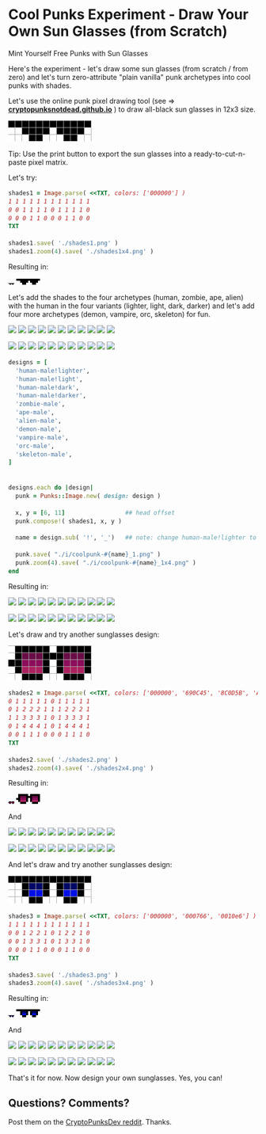 # Cool Punks Experiment - Draw Your Own Sun Glasses (from Scratch)

Mint Yourself Free Punks with Sun Glasses


Here's the experiment - let's draw some sun glasses (from scratch / from zero)
and let's turn zero-attribute "plain vanilla" punk archetypes
into cool punks with shades.


Let's use the online punk pixel drawing tool (see => [**cryptopunksnotdead.github.io**](https://cryptopunksnotdead.github.io) )
to draw all-black sun glasses in 12x3 size.


![](i/pixel-shades1.png)

Tip: Use the print button to export the sun glasses into
a ready-to-cut-n-paste pixel matrix.


Let's try:

``` ruby
shades1 = Image.parse( <<TXT, colors: ['000000'] )
1 1 1 1 1 1 1 1 1 1 1 1
0 0 1 1 1 1 0 1 1 1 1 0
0 0 0 1 1 0 0 0 1 1 0 0
TXT

shades1.save( './shades1.png' )
shades1.zoom(4).save( './shades1x4.png' )
```

Resulting in:

![](i/shades1.png)
![](i/shades1x4.png)




Let's add the shades to the four archetypes
(human, zombie, ape, alien)  with the human in the four
variants (lighter, light, dark, darker)
and let's add four more archetypes
(demon, vampire, orc, skeleton) for fun.

![](i/design-human_lighter.png)
![](i/design-human_light.png)
![](i/design-human_dark.png)
![](i/design-human_darker.png)
![](i/design-zombie.png)
![](i/design-ape.png)
![](i/design-alien.png)
![](i/design-demon.png)
![](i/design-vampire.png)
![](i/design-orc.png)
![](i/design-skeleton.png)

![](i/design-human_lighterx4.png)
![](i/design-human_lightx4.png)
![](i/design-human_darkx4.png)
![](i/design-human_darkerx4.png)
![](i/design-zombiex4.png)
![](i/design-apex4.png)
![](i/design-alienx4.png)
![](i/design-demonx4.png)
![](i/design-vampirex4.png)
![](i/design-orcx4.png)
![](i/design-skeletonx4.png)



``` ruby
designs = [
  'human-male!lighter',
  'human-male!light',
  'human-male!dark',
  'human-male!darker',
  'zombie-male',
  'ape-male',
  'alien-male',
  'demon-male',
  'vampire-male',
  'orc-male',
  'skeleton-male',
]


designs.each do |design|
  punk = Punks::Image.new( design: design )

  x, y = [6, 11]                 ## head offset
  punk.compose!( shades1, x, y )

  name = design.sub( '!', '_')   ## note: change human-male!lighter to human-male_lighter

  punk.save( "./i/coolpunk-#{name}_1.png" )
  punk.zoom(4).save( "./i/coolpunk-#{name}_1x4.png" )
end
```


Resulting in:

![](i/design-human_lighter_1.png)
![](i/design-human_light_1.png)
![](i/design-human_dark_1.png)
![](i/design-human_darker_1.png)
![](i/design-zombie_1.png)
![](i/design-ape_1.png)
![](i/design-alien_1.png)
![](i/design-demon_1.png)
![](i/design-vampire_1.png)
![](i/design-orc_1.png)
![](i/design-skeleton_1.png)

![](i/design-human_lighterx4_1.png)
![](i/design-human_lightx4_1.png)
![](i/design-human_darkx4_1.png)
![](i/design-human_darkerx4_1.png)
![](i/design-zombiex4_1.png)
![](i/design-apex4_1.png)
![](i/design-alienx4_1.png)
![](i/design-demonx4_1.png)
![](i/design-vampirex4_1.png)
![](i/design-orcx4_1.png)
![](i/design-skeletonx4_1.png)



Let's draw and try another sunglasses design:

![](i/pixel-shades2.png)

``` ruby
shades2 = Image.parse( <<TXT, colors: ['000000', '690C45', '8C0D5B', 'AD2160'] )
0 1 1 1 1 1 0 1 1 1 1 1
0 1 2 2 2 1 1 1 2 2 2 1
1 1 3 3 3 1 0 1 3 3 3 1
0 1 4 4 4 1 0 1 4 4 4 1
0 0 1 1 1 0 0 0 1 1 1 0
TXT

shades2.save( './shades2.png' )
shades2.zoom(4).save( './shades2x4.png' )
```

Resulting in:

![](i/shades2.png)
![](i/shades2x4.png)

And


![](i/design-human_lighter_2.png)
![](i/design-human_light_2.png)
![](i/design-human_dark_2.png)
![](i/design-human_darker_2.png)
![](i/design-zombie_2.png)
![](i/design-ape_2.png)
![](i/design-alien_2.png)
![](i/design-demon_2.png)
![](i/design-vampire_2.png)
![](i/design-orc_2.png)
![](i/design-skeleton_2.png)

![](i/design-human_lighterx4_2.png)
![](i/design-human_lightx4_2.png)
![](i/design-human_darkx4_2.png)
![](i/design-human_darkerx4_2.png)
![](i/design-zombiex4_2.png)
![](i/design-apex4_2.png)
![](i/design-alienx4_2.png)
![](i/design-demonx4_2.png)
![](i/design-vampirex4_2.png)
![](i/design-orcx4_2.png)
![](i/design-skeletonx4_2.png)



And let's draw and try another sunglasses design:

![](i/pixel-shades3.png)

``` ruby
shades3 = Image.parse( <<TXT, colors: ['000000', '000766', '0010e6'] )
1 1 1 1 1 1 1 1 1 1 1 1
0 0 1 2 2 1 0 1 2 2 1 0
0 0 1 3 3 1 0 1 3 3 1 0
0 0 0 1 1 0 0 0 1 1 0 0
TXT

shades3.save( './shades3.png' )
shades3.zoom(4).save( './shades3x4.png' )
```

Resulting in:

![](i/shades3.png)
![](i/shades3x4.png)

And


![](i/design-human_lighter_3.png)
![](i/design-human_light_3.png)
![](i/design-human_dark_3.png)
![](i/design-human_darker_3.png)
![](i/design-zombie_3.png)
![](i/design-ape_3.png)
![](i/design-alien_3.png)
![](i/design-demon_3.png)
![](i/design-vampire_3.png)
![](i/design-orc_3.png)
![](i/design-skeleton_3.png)

![](i/design-human_lighterx4_3.png)
![](i/design-human_lightx4_3.png)
![](i/design-human_darkx4_3.png)
![](i/design-human_darkerx4_3.png)
![](i/design-zombiex4_3.png)
![](i/design-apex4_3.png)
![](i/design-alienx4_3.png)
![](i/design-demonx4_3.png)
![](i/design-vampirex4_3.png)
![](i/design-orcx4_3.png)
![](i/design-skeletonx4_3.png)



That's it for now.  Now design your own sunglasses. Yes, you can!




## Questions? Comments?

Post them on the [CryptoPunksDev reddit](https://old.reddit.com/r/CryptoPunksDev). Thanks.
